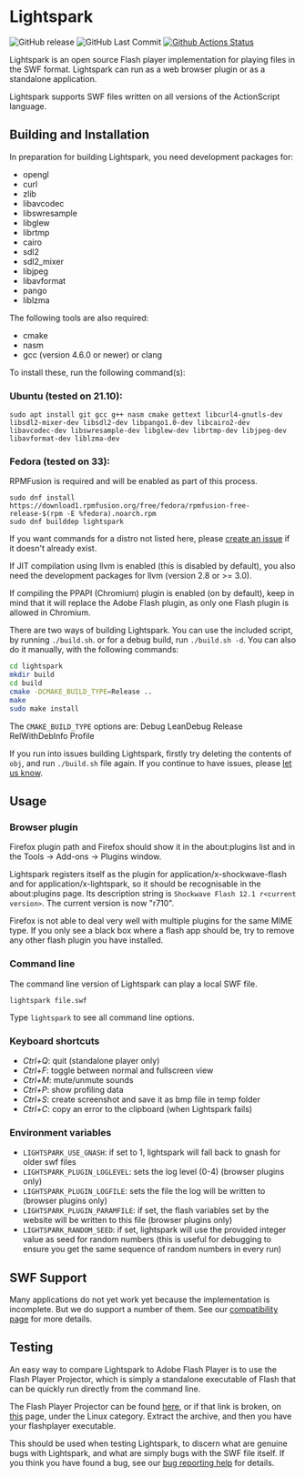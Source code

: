Lightspark
==========

![GitHub release](https://img.shields.io/github/release/lightspark/lightspark.svg)
![GitHub Last Commit](https://img.shields.io/github/last-commit/lightspark/lightspark.svg)
[![Github Actions Status](https://img.shields.io/github/workflow/status/lightspark/lightspark/ci/master)](https://github.com/lightspark/lightspark/actions)

Lightspark is an open source Flash player implementation for playing files in the SWF format. Lightspark can run as a web browser plugin or as a standalone application.

Lightspark supports SWF files written on all versions of the ActionScript language.

Building and Installation
-------------------------

In preparation for building Lightspark, you need development packages for:
* opengl
* curl
* zlib
* libavcodec
* libswresample
* libglew
* librtmp
* cairo
* sdl2
* sdl2_mixer
* libjpeg
* libavformat
* pango
* liblzma

The following tools are also required:
* cmake
* nasm
* gcc (version 4.6.0 or newer) or clang

To install these, run the following command(s):
### Ubuntu (tested on 21.10):
```
sudo apt install git gcc g++ nasm cmake gettext libcurl4-gnutls-dev libsdl2-mixer-dev libsdl2-dev libpango1.0-dev libcairo2-dev libavcodec-dev libswresample-dev libglew-dev librtmp-dev libjpeg-dev libavformat-dev liblzma-dev
```

### Fedora (tested on 33):
RPMFusion is required and will be enabled as part of this process.

```
sudo dnf install https://download1.rpmfusion.org/free/fedora/rpmfusion-free-release-$(rpm -E %fedora).noarch.rpm
sudo dnf builddep lightspark
```
If you want commands for a distro not listed here, please [create an issue](https://github.com/lightspark/lightspark/issues) if it doesn't already exist.

If JIT compilation using llvm is enabled (this is disabled by default), you also need the development packages for llvm (version 2.8 or >= 3.0).

If compiling the PPAPI (Chromium) plugin is enabled (on by default), keep in mind that it will replace the Adobe Flash plugin, as only one Flash plugin is allowed in Chromium.

There are two ways of building Lightspark. You can use the included script, by running `./build.sh`. or for a debug build, run `./build.sh -d`. You can also do it manually, with the following commands:

```bash
cd lightspark
mkdir build
cd build
cmake -DCMAKE_BUILD_TYPE=Release ..
make
sudo make install
```

The ``CMAKE_BUILD_TYPE`` options are: Debug LeanDebug Release RelWithDebInfo Profile

If you run into issues building Lightspark, firstly try deleting the contents of `obj`, and run `./build.sh` file again. If you continue to have issues, please [let us know](https://github.com/lightspark/lightspark/issues).

Usage
---------

### Browser plugin

Firefox plugin path and Firefox should show it in the about:plugins list and in the Tools -> Add-ons -> Plugins window.

Lightspark registers itself as the plugin for application/x-shockwave-flash and for application/x-lightspark, so it should be recognisable in the about:plugins page. Its description string is ``Shockwave Flash 12.1 r<current version>``. The current version is now "r710".

Firefox is not able to deal very well with multiple plugins for the same MIME type. If you only see a black box where a flash app should be, try to remove any other flash plugin you have installed.

### Command line

The command line version of Lightspark can play a local SWF file.

``lightspark file.swf``

Type `lightspark` to see all command line options.

### Keyboard shortcuts

* _Ctrl+Q_: quit (standalone player only)
* _Ctrl+F_: toggle between normal and fullscreen view
* _Ctrl+M_: mute/unmute sounds
* _Ctrl+P_: show profiling data
* _Ctrl+S_: create screenshot and save it as bmp file in temp folder
* _Ctrl+C_: copy an error to the clipboard (when Lightspark fails)

### Environment variables

* ``LIGHTSPARK_USE_GNASH``: if set to 1, lightspark will fall back to gnash for older swf files
* ``LIGHTSPARK_PLUGIN_LOGLEVEL``: sets the log level (0-4) (browser plugins only)
* ``LIGHTSPARK_PLUGIN_LOGFILE``: sets the file the log will be written to (browser plugins only)
* ``LIGHTSPARK_PLUGIN_PARAMFILE``: if set, the flash variables set by the website will be written to this file (browser plugins only)
* ``LIGHTSPARK_RANDOM_SEED``: if set, lightspark will use the provided integer value as seed for random numbers (this is useful for debugging to ensure you get the same sequence of random numbers in every run)


SWF Support
-----------

Many applications do not yet work yet because the implementation is
incomplete. But we do support a number of them. See our [compatibility page]
for more details.

[compatibility page]: https://github.com/lightspark/lightspark/wiki/Status-of-Lightspark-support

Testing
-----------

An easy way to compare Lightspark to Adobe Flash Player is to use the Flash Player Projector, which is simply a standalone executable of Flash that can be quickly run directly from the command line.

The Flash Player Projector can be found [here](https://fpdownload.macromedia.com/pub/flashplayer/updaters/32/flash_player_sa_linux.x86_64.tar.gz), or if that link is broken, on [this](https://www.adobe.com/support/flashplayer/debug_downloads.html) page, under the Linux category. Extract the archive, and then you have your flashplayer executable.

This should be used when testing Lightspark, to discern what are genuine bugs with Lightspark, and what are simply bugs with the SWF file itself. If you think you have found a bug, see our [bug reporting help](https://github.com/lightspark/lightspark/wiki/Reporting-Bugs) for details.
